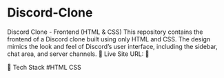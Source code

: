 # Discord-Clone
Discord Clone - Frontend (HTML &amp; CSS) This repository contains the frontend of a Discord clone built using only HTML and CSS. The design mimics the look and feel of Discord’s user interface, including the sidebar, chat area, and server channels.
📌 Live Site URL: 🚀

📌 Tech Stack #HTML CSS
